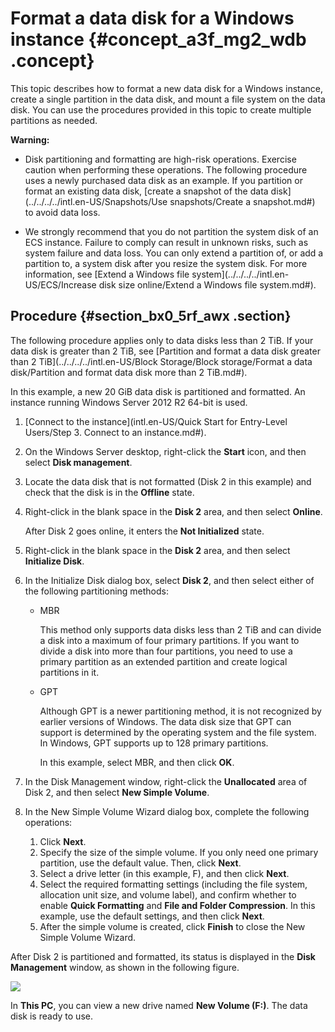 # Format a data disk for a Windows instance {#concept_a3f_mg2_wdb .concept}

This topic describes how to format a new data disk for a Windows instance, create a single partition in the data disk, and mount a file system on the data disk. You can use the procedures provided in this topic to create multiple partitions as needed.

**Warning:** 

-   Disk partitioning and formatting are high-risk operations. Exercise caution when performing these operations. The following procedure uses a newly purchased data disk as an example. If you partition or format an existing data disk, [create a snapshot of the data disk](../../../../intl.en-US/Snapshots/Use snapshots/Create a snapshot.md#) to avoid data loss.

-   We strongly recommend that you do not partition the system disk of an ECS instance. Failure to comply can result in unknown risks, such as system failure and data loss. You can only extend a partition of, or add a partition to, a system disk after you resize the system disk. For more information, see [Extend a Windows file system](../../../../intl.en-US/ECS/Increase disk size online/Extend a Windows file system.md#).


## Procedure {#section_bx0_5rf_awx .section}

The following procedure applies only to data disks less than 2 TiB. If your data disk is greater than 2 TiB, see [Partition and format a data disk greater than 2 TiB](../../../../intl.en-US/Block Storage/Block storage/Format a data disk/Partition and format data disk more than 2 TiB.md#).

In this example, a new 20 GiB data disk is partitioned and formatted. An instance running Windows Server 2012 R2 64-bit is used.

1.  [Connect to the instance](intl.en-US/Quick Start for Entry-Level Users/Step 3. Connect to an instance.md#).
2.  On the Windows Server desktop, right-click the **Start** icon, and then select **Disk management**.
3.  Locate the data disk that is not formatted \(Disk 2 in this example\) and check that the disk is in the **Offline** state.
4.  Right-click in the blank space in the **Disk 2** area, and then select **Online**.

    After Disk 2 goes online, it enters the **Not Initialized** state.

5.  Right-click in the blank space in the **Disk 2** area, and then select **Initialize Disk**.
6.  In the Initialize Disk dialog box, select **Disk 2**, and then select either of the following partitioning methods:
    -   MBR

        This method only supports data disks less than 2 TiB and can divide a disk into a maximum of four primary partitions. If you want to divide a disk into more than four partitions, you need to use a primary partition as an extended partition and create logical partitions in it.

    -   GPT

        Although GPT is a newer partitioning method, it is not recognized by earlier versions of Windows. The data disk size that GPT can support is determined by the operating system and the file system. In Windows, GPT supports up to 128 primary partitions.

        In this example, select MBR, and then click **OK**.

7.  In the Disk Management window, right-click the **Unallocated** area of Disk 2, and then select **New Simple Volume**.
8.  In the New Simple Volume Wizard dialog box, complete the following operations:
    1.  Click **Next**.
    2.  Specify the size of the simple volume. If you only need one primary partition, use the default value. Then, click **Next**.
    3.  Select a drive letter \(in this example, F\), and then click **Next**.
    4.  Select the required formatting settings \(including the file system, allocation unit size, and volume label\), and confirm whether to enable **Quick Formatting** and **File and Folder Compression**. In this example, use the default settings, and then click **Next**.
    5.  After the simple volume is created, click **Finish** to close the New Simple Volume Wizard.

After Disk 2 is partitioned and formatted, its status is displayed in the **Disk Management** window, as shown in the following figure.

![](http://static-aliyun-doc.oss-cn-hangzhou.aliyuncs.com/assets/img/9605/15663655825103_en-US.png)

In **This PC**, you can view a new drive named **New Volume \(F:\)**. The data disk is ready to use.


